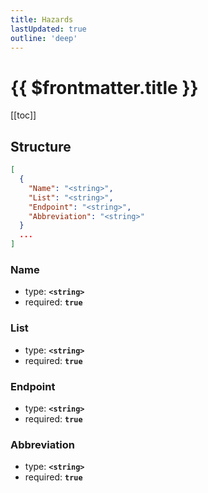 ```yaml
---
title: Hazards
lastUpdated: true
outline: 'deep'
---
```


# {{ $frontmatter.title }}

[[toc]]

## Structure

```json
[
  {
    "Name": "<string>",
    "List": "<string>",
    "Endpoint": "<string>",
    "Abbreviation": "<string>"
  }
  ...
]
```

### Name

- type: **`<string>`**
- required: **`true`**

### List

- type: **`<string>`**
- required: **`true`**

### Endpoint

- type: **`<string>`**
- required: **`true`**

### Abbreviation

- type: **`<string>`**
- required: **`true`**
